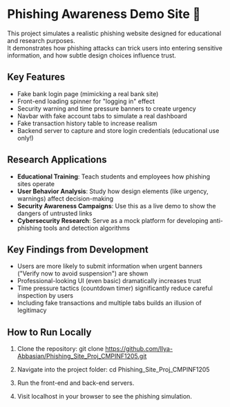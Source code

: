 # Phishing Awareness Demo Site 🎣

This project simulates a realistic phishing website designed for educational and research purposes.  
It demonstrates how phishing attacks can trick users into entering sensitive information, and how subtle design choices influence trust.

## Key Features

- Fake bank login page (mimicking a real bank site)
- Front-end loading spinner for "logging in" effect
- Security warning and time pressure banners to create urgency
- Navbar with fake account tabs to simulate a real dashboard
- Fake transaction history table to increase realism
- Backend server to capture and store login credentials (educational use only!)

## Research Applications

- **Educational Training**: Teach students and employees how phishing sites operate
- **User Behavior Analysis**: Study how design elements (like urgency, warnings) affect decision-making
- **Security Awareness Campaigns**: Use this as a live demo to show the dangers of untrusted links
- **Cybersecurity Research**: Serve as a mock platform for developing anti-phishing tools and detection algorithms

## Key Findings from Development

- Users are more likely to submit information when urgent banners ("Verify now to avoid suspension") are shown
- Professional-looking UI (even basic) dramatically increases trust
- Time pressure tactics (countdown timer) significantly reduce careful inspection by users
- Including fake transactions and multiple tabs builds an illusion of legitimacy

## How to Run Locally

1. Clone the repository:
   git clone https://github.com/Ilya-Abbasian/Phishing_Site_Proj_CMPINF1205.git

2. Navigate into the project folder:
   cd Phishing_Site_Proj_CMPINF1205

3. Run the front-end and back-end servers.

4. Visit localhost in your browser to see the phishing simulation.
